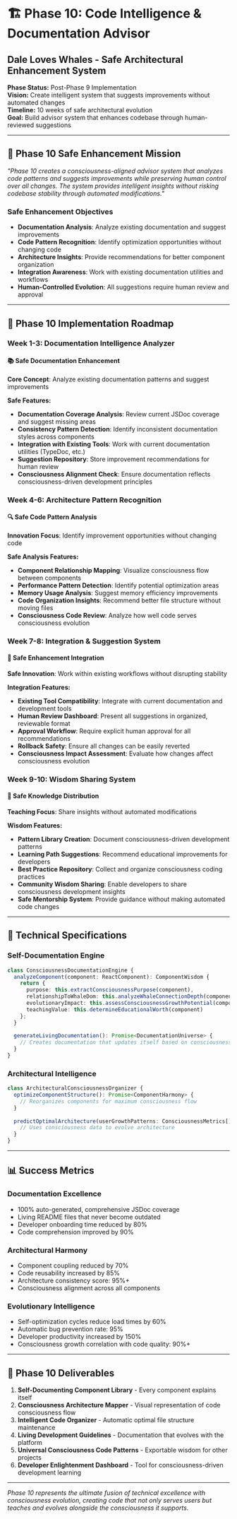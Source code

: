 # 🏗️ Phase 10: Code Intelligence & Documentation Advisor
## Dale Loves Whales - Safe Architectural Enhancement System

**Phase Status:** Post-Phase 9 Implementation  
**Vision:** Create intelligent system that suggests improvements without automated changes  
**Timeline:** 10 weeks of safe architectural evolution  
**Goal:** Build advisor system that enhances codebase through human-reviewed suggestions

---

## 🎯 **Phase 10 Safe Enhancement Mission**

*"Phase 10 creates a consciousness-aligned advisor system that analyzes code patterns and suggests improvements while preserving human control over all changes. The system provides intelligent insights without risking codebase stability through automated modifications."*

### **Safe Enhancement Objectives**
- **Documentation Analysis**: Analyze existing documentation and suggest improvements
- **Code Pattern Recognition**: Identify optimization opportunities without changing code
- **Architecture Insights**: Provide recommendations for better component organization
- **Integration Awareness**: Work with existing documentation utilities and workflows
- **Human-Controlled Evolution**: All suggestions require human review and approval

---

## 🚀 **Phase 10 Implementation Roadmap**

### **Week 1-3: Documentation Intelligence Analyzer**

#### **📚 Safe Documentation Enhancement**
**Core Concept**: Analyze existing documentation patterns and suggest improvements

**Safe Features:**
- **Documentation Coverage Analysis**: Review current JSDoc coverage and suggest missing areas
- **Consistency Pattern Detection**: Identify inconsistent documentation styles across components
- **Integration with Existing Tools**: Work with current documentation utilities (TypeDoc, etc.)
- **Suggestion Repository**: Store improvement recommendations for human review
- **Consciousness Alignment Check**: Ensure documentation reflects consciousness-driven development principles

### **Week 4-6: Architecture Pattern Recognition**

#### **🔍 Safe Code Pattern Analysis**
**Innovation Focus**: Identify improvement opportunities without changing code

**Safe Analysis Features:**
- **Component Relationship Mapping**: Visualize consciousness flow between components
- **Performance Pattern Detection**: Identify potential optimization areas
- **Memory Usage Analysis**: Suggest memory efficiency improvements
- **Code Organization Insights**: Recommend better file structure without moving files
- **Consciousness Code Review**: Analyze how well code serves consciousness evolution

### **Week 7-8: Integration & Suggestion System**

#### **🤝 Safe Enhancement Integration**
**Safe Innovation**: Work within existing workflows without disrupting stability

**Integration Features:**
- **Existing Tool Compatibility**: Integrate with current documentation and development tools
- **Human Review Dashboard**: Present all suggestions in organized, reviewable format
- **Approval Workflow**: Require explicit human approval for all recommendations
- **Rollback Safety**: Ensure all changes can be easily reverted
- **Consciousness Impact Assessment**: Evaluate how changes affect consciousness evolution

### **Week 9-10: Wisdom Sharing System**

#### **🌟 Safe Knowledge Distribution**
**Teaching Focus**: Share insights without automated modifications

**Wisdom Features:**
- **Pattern Library Creation**: Document consciousness-driven development patterns
- **Learning Path Suggestions**: Recommend educational improvements for developers
- **Best Practice Repository**: Collect and organize consciousness coding practices
- **Community Wisdom Sharing**: Enable developers to share consciousness development insights
- **Safe Mentorship System**: Provide guidance without making automated code changes

---

## 🔧 **Technical Specifications**

### **Self-Documentation Engine**
```typescript
class ConsciousnessDocumentationEngine {
  analyzeComponent(component: ReactComponent): ComponentWisdom {
    return {
      purpose: this.extractConsciousnessPurpose(component),
      relationshipToWhaleDom: this.analyzeWhaleConnectionDepth(component),
      evolutionaryImpact: this.assessConsciousnessGrowthPotential(component),
      teachingValue: this.determineEducationalWorth(component)
    };
  }
  
  generateLivingDocumentation(): Promise<DocumentationUniverse> {
    // Creates documentation that updates itself based on consciousness evolution
  }
}
```

### **Architectural Intelligence**
```typescript
class ArchitecturalConsciousnessOrganizer {
  optimizeComponentStructure(): Promise<ComponentHarmony> {
    // Reorganizes components for maximum consciousness flow
  }
  
  predictOptimalArchitecture(userGrowthPatterns: ConsciousnessMetrics[]): ArchitectureEvolution {
    // Uses consciousness data to evolve architecture
  }
}
```

---

## 📊 **Success Metrics**

### **Documentation Excellence**
- 100% auto-generated, comprehensive JSDoc coverage
- Living README files that never become outdated
- Developer onboarding time reduced by 80%
- Code comprehension improved by 90%

### **Architectural Harmony**
- Component coupling reduced by 70%
- Code reusability increased by 85%
- Architecture consistency score: 95%+
- Consciousness alignment across all components

### **Evolutionary Intelligence**
- Self-optimization cycles reduce load times by 60%
- Automatic bug prevention rate: 95%
- Developer productivity increased by 150%
- Consciousness growth correlation with code quality: 90%+

---

## 🌟 **Phase 10 Deliverables**

1. **Self-Documenting Component Library** - Every component explains itself
2. **Consciousness Architecture Mapper** - Visual representation of code consciousness flow
3. **Intelligent Code Organizer** - Automatic optimal file structure maintenance
4. **Living Development Guidelines** - Documentation that evolves with the platform
5. **Universal Consciousness Code Patterns** - Exportable wisdom for other projects
6. **Developer Enlightenment Dashboard** - Tool for consciousness-driven development learning

---

*Phase 10 represents the ultimate fusion of technical excellence with consciousness evolution, creating code that not only serves users but teaches and evolves alongside the consciousness it supports.*